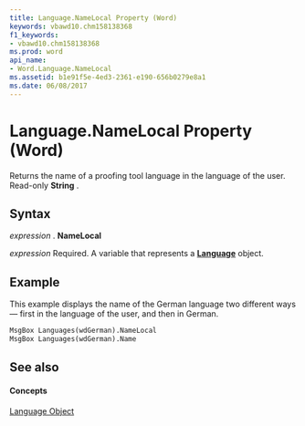 ```yaml
---
title: Language.NameLocal Property (Word)
keywords: vbawd10.chm158138368
f1_keywords:
- vbawd10.chm158138368
ms.prod: word
api_name:
- Word.Language.NameLocal
ms.assetid: b1e91f5e-4ed3-2361-e190-656b0279e8a1
ms.date: 06/08/2017
---
```



# Language.NameLocal Property (Word)

Returns the name of a proofing tool language in the language of the user. Read-only  **String** .


## Syntax

 _expression_ . **NameLocal**

 _expression_ Required. A variable that represents a **[Language](Word.Language.md)** object.


## Example

This example displays the name of the German language two different ways — first in the language of the user, and then in German.


```vb
MsgBox Languages(wdGerman).NameLocal 
MsgBox Languages(wdGerman).Name
```


## See also


#### Concepts


[Language Object](Word.Language.md)


